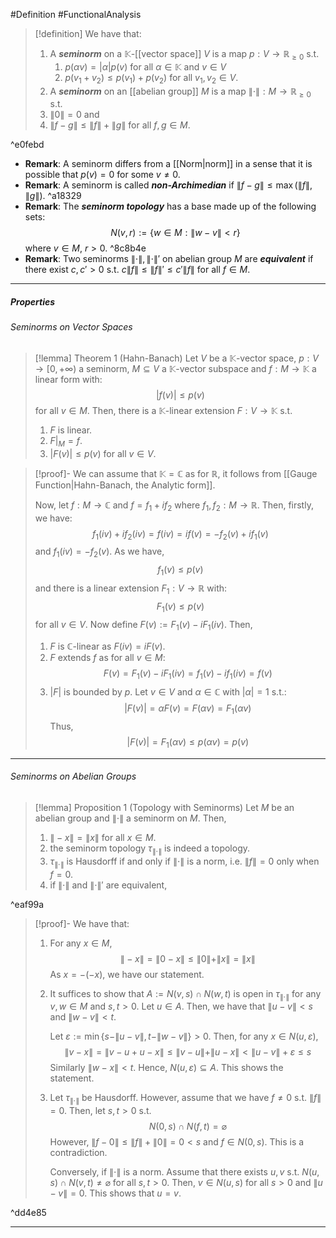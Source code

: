 #Definition #FunctionalAnalysis 

> [!definition]
> We have that:
> 1. A ***seminorm*** on a $\mathbb{K}$-[[vector space]] $V$ is a map $p:V \to \mathbb{R}_{\geq 0}$ s.t. 
> 	 1. $p(\alpha v)=\left| \alpha \right|p(v)$ for all $\alpha\in \mathbb{K}$ and $v\in V$
> 	 2. $p(v_{1}+v_{2})\leq p(v_{1})+p(v_{2})$ for all $v_{1},v_{2}\in V$.
> 2. A ***seminorm*** on an [[abelian group]] $M$ is a map $\|\cdot\|:M\to \mathbb{R}_{\geq 0}$ s.t.
> 	1. $\|0\|=0$ and 
> 	2. $\left\| f-g \right\|\leq \left\| f \right\|+\left\| g \right\|$ for all $f,g\in M$.

^e0febd

- **Remark**: A seminorm differs from a [[Norm|norm]] in a sense that it is possible that $p(v)=0$ for some $v \neq 0$.  
- **Remark**: A seminorm is called ***non-Archimedian*** if $\left\| f-g \right\|\leq \max(\left\| f \right\|,\left\| g \right\|)$. ^a18329
- **Remark**: The ***seminorm topology*** has a base made up of the following sets: $$N(v,r):=\{ w\in M:\|w-v\|<r \}$$where $v\in M$, $r>0$. ^8c8b4e
- **Remark**: Two seminorms $\|\cdot\|,\|\cdot\|'$ on abelian group $M$ are ***equivalent*** if there exist $c,c'>0$ s.t. $c\|f\|\leq \|f\|'\leq c'\|f\|$ for all $f\in M$.
---
##### Properties
###### Seminorms on Vector Spaces
> [!lemma] Theorem 1 (Hahn-Banach)
> Let $V$ be a $\mathbb{K}$-vector space, $p:V \to [0,+\infty)$ a seminorm, $M \subseteq V$ a $\mathbb{K}$-vector subspace and $f:M \to \mathbb{K}$ a linear form with: $$\left| f(v) \right| \leq p(v)$$for all $v\in M$. Then, there is a $\mathbb{K}$-linear extension $F:V \to \mathbb{K}$ s.t.
> 1. $F$ is linear.
> 2. $F|_{M}=f$.
> 3. $\left| F(v) \right|\leq p(v)$ for all $v\in V$.

> [!proof]-
> We can assume that $\mathbb{K}=\mathbb{C}$ as for $\mathbb{R}$, it follows from [[Gauge Function|Hahn-Banach, the Analytic form]]. 
> 
> Now, let $f:M \to \mathbb{C}$ and $f=f_{1}+if_{2}$ where $f_{1},f_{2}:M\to \mathbb{R}$. Then, firstly, we have: $$f_{1}(iv)+if_{2}(iv)=f(iv)=if(v)=-f_{2}(v)+if_{1}(v)$$
> and $f_{1}(iv)=-f_{2}(v)$. As we have, 
>  $$f_{1}(v) \leq p(v)$$and there is a linear extension $F_{1}:V \to \mathbb{R}$ with: $$F_{1} (v)\leq p(v) $$for all $v\in V$. Now define $F(v):=F_{1}(v)-iF_{1}(iv)$. Then, 
>  1. $F$ is $\mathbb{C}$-linear as $F(iv)=iF(v)$.
>  2. $F$ extends $f$ as for all $v\in M$:$$F(v)=F_{1}(v)-iF_{1}(iv)=f_{1}(v)-if_{1}(iv)=f(v)$$
>  3. $|F|$ is bounded by $p$. Let $v\in V$ and $\alpha\in \mathbb{C}$ with $\left| \alpha \right|=1$ s.t.:
> $$\left| F(v) \right| =\alpha F(v)=F(\alpha v)=F_{1}(\alpha v)$$Thus, $$\left| F(v) \right| =F_{1}(\alpha v)\leq p(\alpha v)=p(v)$$
---
###### Seminorms on Abelian Groups
> [!lemma] Proposition 1 (Topology with Seminorms)
> Let $M$ be an abelian group and $\|\cdot\|$ a seminorm on $M$. Then, 
> 1. $\|-x\|=\|x\|$ for all $x\in M$.
> 2. the seminorm topology $\tau_{\|\cdot\|}$ is indeed a topology.
> 3. $\tau_{\|\cdot\|}$ is Hausdorff if and only if $\|\cdot\|$ is a norm, i.e. $\|f\|=0$ only when $f=0$.
> 4. if $\|\cdot\|$ and $\|\cdot\|'$ are equivalent, 

^eaf99a

> [!proof]-
> We have that:
> 1. For any $x\in M$, $$\|-x\|=\|0-x\|\leq \|0\|+\|x\|=\|x\|$$As $x= -(-x)$, we have our statement.
> 2. It suffices to show that $A:=N(v,s)\cap N(w,t)$ is open in $\tau_{\|\cdot\|}$ for any $v,w\in M$ and $s,t>0$. Let $u\in A$. Then, we have that $\|u-v\|<s$ and $\|w-v\|<t$. 
>    
>    Let $\varepsilon:= \min \{ s-\|u-v\|,t-\|w-v\| \}> 0$. Then, for any $x \in N(u,\varepsilon)$, $$\|v-x\|=\|v-u+u-x\|\leq \|v-u\|+\|u-x\|< \|u-v\|+ \varepsilon\leq s$$Similarly $\|w-x\|< t$. Hence, $N(u,\varepsilon)\subseteq A$. This shows the statement.
> 3. Let $\tau_{\|\cdot\|}$ be Hausdorff. However, assume that we have $f\neq 0$ s.t. $\left\| f \right\|=0$. Then, let $s,t>0$ s.t. $$N(0,s)\cap N(f,t)=\varnothing$$However, $\left\| f-0 \right\|\leq \left\| f \right\|+\left\| 0 \right\|=0<s$ and $f\in N(0,s)$. This is a contradiction. 
>    
>    Conversely, if $\|\cdot\|$ is a norm. Assume that there exists $u,v$ s.t. $N(u,s)\cap N(v,t)\neq \varnothing$ for all $s,t>0$. Then, $v\in N(u,s)$ for all $s > 0$ and $\|u-v\|=0$. This shows that $u=v$.

^dd4e85

---